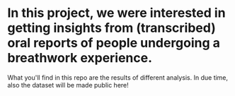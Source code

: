 # In this project, we were interested in getting insights from (transcribed) oral reports of people undergoing a breathwork experience. 

What you'll find in this repo are the results of different analysis. In due time, also the dataset will be made public here!
